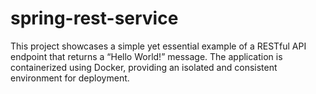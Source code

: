 # spring-rest-service
This project showcases a simple yet essential example of a RESTful API endpoint that returns a “Hello World!” message. The application is containerized using Docker, providing an isolated and consistent environment for deployment.

